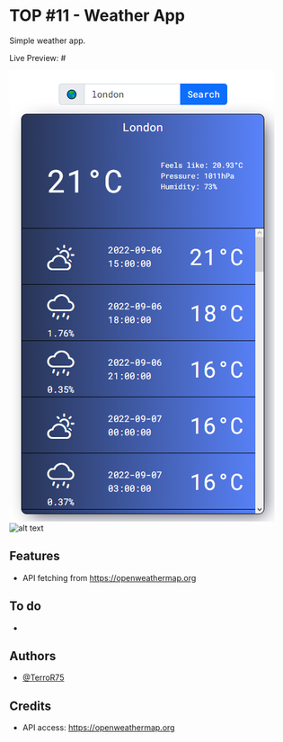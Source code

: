 # TOP #11 - Weather App 

Simple weather app.

Live Preview: #

![Preview_1](https://raw.githubusercontent.com/TerroR75/top-project11-weatherapp/main/showcase/1.png)
![alt text](#)

## Features

- API fetching from https://openweathermap.org


## To do
- 

## Authors

- [@TerroR75](https://github.com/TerroR75)

## Credits
- API access: https://openweathermap.org

